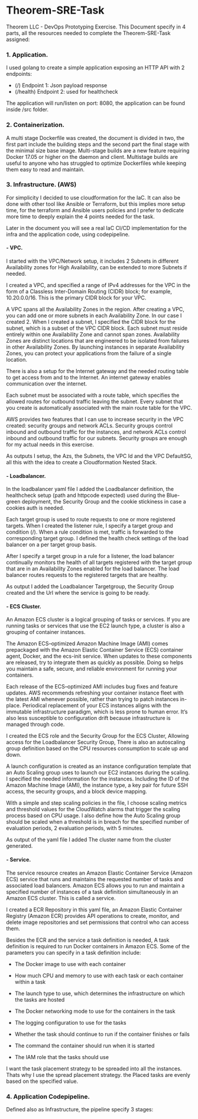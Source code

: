 # Theorem-SRE-Task
Theorem LLC - DevOps Prototyping Exercise. This Document specify in 4 parts, all the resources needed to complete the Theorem-SRE-Task assigned:

### 1. Application.

I used golang to create a simple application exposing an HTTP API with 2 endpoints:
  -  (/) Endpoint 1: Json payload response
  -  (/health) Endpoint 2: used for healthcheck

The application will run/listen on port: 8080, the application can be found inside /src folder.

### 2. Containerization.

A multi stage Dockerfile was created, the document is divided in two, the first part include the building steps and the second part the final stage with the minimal size base image. Multi-stage builds are a new feature requiring Docker 17.05 or higher on the daemon and client. Multistage builds are useful to anyone who has struggled to optimize Dockerfiles while keeping them easy to read and maintain.

### 3. Infrastructure. (AWS)

For simplicity I decided to use cloudformation for the IaC. It can also be done with other tool like Ansible or Terraform, but this implies more setup time, for the terraform and Ansible users policies and I prefer to dedicate more time to deeply explain the 4 points needed for the task.

Later in the document you will see a real IaC CI/CD implementation for the infra and the application code, using codepipeline.

####   - VPC.

I started with the VPC/Network setup, it includes 2 Subnets in different Availability zones for High Availability, can be extended to more Subnets if needed.

I created a VPC, and specified a range of IPv4 addresses for the VPC in the form of a Classless Inter-Domain Routing (CIDR) block; for example, 10.20.0.0/16. This is the primary CIDR block for your VPC.

A VPC spans all the Availability Zones in the region. After creating a VPC, you can add one or more subnets in each Availability Zone. In our case I created 2. When I created a subnet, I specified the CIDR block for the subnet, which is a subset of the VPC CIDR block. Each subnet must reside entirely within one Availability Zone and cannot span zones. Availability Zones are distinct locations that are engineered to be isolated from failures in other Availability Zones. By launching instances in separate Availability Zones, you can protect your applications from the failure of a single location.

There is also a setup for the Internet gateway and the needed routing table to get access from and to the Internet. An internet gateway enables communication over the internet.

Each subnet must be associated with a route table, which specifies the allowed routes for outbound traffic leaving the subnet. Every subnet that you create is automatically associated with the main route table for the VPC.

AWS provides two features that I can use to increase security in the VPC created: security groups and network ACLs. Security groups control inbound and outbound traffic for the instances, and network ACLs control inbound and outbound traffic for our subnets. Security groups are enough for my actual needs in this exercise.

As outputs I setup, the Azs, the Subnets, the VPC Id and the VPC DefaultSG, all this with the idea to create a Cloudformation Nested Stack.

####   - Loadbalancer.

In the loadbalancer yaml file I added the Loadbalancer definition, the healthcheck setup (path and httpcode expected) used during the Blue-green deployment, the Security Group and the cookie stickiness in case a cookies auth is needed.

Each target group is used to route requests to one or more registered targets. When I created the listener rule, I specify a target group and condition (/). When a rule condition is met, traffic is forwarded to the corresponding target group. I defined the health check settings of the load balancer on a per target group basis.

After I specify a target group in a rule for a listener, the load balancer continually monitors the health of all targets registered with the target group that are in an Availability Zones enabled for the load balancer. The load balancer routes requests to the registered targets that are healthy.

As output I added the Loadbalancer Targetgroup, the Security Group created and the Url where the service is going to be ready.

####   - ECS Cluster.

An Amazon ECS cluster is a logical grouping of tasks or services. If you are running tasks or services that use the EC2 launch type, a cluster is also a grouping of container instances. 

The Amazon ECS–optimized Amazon Machine Image (AMI) comes prepackaged with the Amazon Elastic Container Service (ECS) container agent, Docker, and the ecs-init service. When updates to these components are released, try to integrate them as quickly as possible. Doing so helps you maintain a safe, secure, and reliable environment for running your containers.

Each release of the ECS–optimized AMI includes bug fixes and feature updates. AWS recommends refreshing your container instance fleet with the latest AMI whenever possible, rather than trying to patch instances in-place. Periodical replacement of your ECS instances aligns with the immutable infrastructure paradigm, which is less prone to human error. It’s also less susceptible to configuration drift because infrastructure is managed through code.

I created the ECS role and the Security Group for the ECS Cluster, Allowing access for the Loadbalancer Security Group, There is also an autoscaling group definition based on the CPU resources consumption to scale up and down. 

A launch configuration is created as an instance configuration template that an Auto Scaling group uses to launch our EC2 instances during the scaling. I specified the needed information for the instances. Including the ID of the Amazon Machine Image (AMI), the instance type, a key pair for future SSH access, the security groups, and a block device mapping.

With a simple and step scaling policies in the file, I choose scaling metrics and threshold values for the CloudWatch alarms that trigger the scaling process based on CPU usage. I also define how the Auto Scaling group should be scaled when a threshold is in breach for the specified number of evaluation periods, 2 evaluation periods, with 5 minutes.

As output of the yaml file I added The cluster name from the cluster generated.

####   - Service.

The service resource creates an Amazon Elastic Container Service (Amazon ECS) service that runs and maintains the requested number of tasks and associated load balancers. Amazon ECS allows you to run and maintain a specified number of instances of a task definition simultaneously in an Amazon ECS cluster.  This is called a service. 

I created a ECR Repository in this yaml file, an Amazon Elastic Container Registry (Amazon ECR) provides API operations to create, monitor, and delete image repositories and set permissions that control who can access them. 

Besides the ECR and the service a task definition is needed, A task definition is required to run Docker containers in Amazon ECS. Some of the parameters you can specify in a task definition include:

 - The Docker image to use with each container

 - How much CPU and memory to use with each task or each container within a task

 - The launch type to use, which determines the infrastructure on which the tasks are hosted

 - The Docker networking mode to use for the containers in the task

 - The logging configuration to use for the tasks

 - Whether the task should continue to run if the container finishes or fails

 - The command the container should run when it is started

 - The IAM role that the tasks should use
 
I want the task placement strategy to be spreaded into all the instances. Thats why I use the spread placement strategy. the Placed tasks are evenly based on the specified value.

### 4. Application Codepipeline.

Defined also as Infrastructure, the pipeline specify 3 stages:

